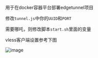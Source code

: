 用于在docker容器平台部署edgetunnel项目

修改`tunnel.js`中你的`UUID`和`PORT`

需要哪吒，则修改脚本`start.sh`里面的变量

vless客户端设置参考下图

![image](https://github.com/ipan233/ED-nezha-container/assets/125166151/83a3ccf4-708d-4427-b721-17594acbd004)


